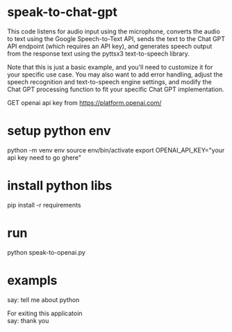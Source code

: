 # speak-to-chat-gpt
This code listens for audio input using the microphone, 
converts the audio to text using the Google Speech-to-Text API, 
sends the text to the Chat GPT API endpoint (which requires an API key), 
and generates speech output from the response text using the pyttsx3 text-to-speech library.  

Note that this is just a basic example, and you'll need to customize it for your specific use case. You may also want to add error handling, adjust the speech recognition and text-to-speech engine settings, and modify the Chat GPT processing function to fit your specific Chat GPT implementation.

GET openai api key from 
https://platform.openai.com/


# setup python env
python -m venv env
source env/bin/activate
export OPENAI_API_KEY="your api key need to go ghere"


# install python libs 
pip install -r requirements 

# run 
python speak-to-openai.py

# exampls 
say: tell me about python 

For exiting this applicatoin  
say: thank you 